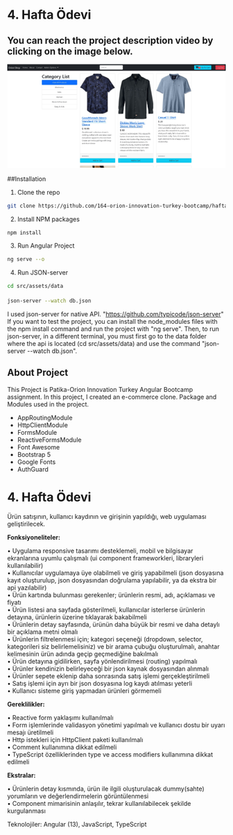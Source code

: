 # 4. Hafta Ödevi

## You can reach the project description video by clicking on the image below.

[![Watch the video](src\assets\img\ecommerceproje.jpg)](https://www.youtube.com/watch?v=IIznXYwROUg&ab_channel=EmreDemirkaz%C4%B1k)

##Installation

1. Clone the repo

```sh
git clone https://github.com/164-orion-innovation-turkey-bootcamp/hafta4-odev-assignment-Emreedk
```

2. Install NPM packages

```sh
npm install
```

3. Run Angular Project

```sh
ng serve --o
```

4. Run JSON-server

```sh
cd src/assets/data

json-server --watch db.json
```

I used json-server for native API. "https://github.com/typicode/json-server" If you want to test the project, you can install the node_modules files with the npm install command and run the project with "ng serve". Then, to run json-server, in a different terminal, you must first go to the data folder where the api is located (cd src/assets/data) and use the command "json-server --watch db.json".

## About Project

This Project is Patika-Orion Innovation Turkey Angular Bootcamp assignment. In this project, I created an e-commerce clone. Package and Modules used in the project.

- AppRoutingModule
- HttpClientModule
- FormsModule
- ReactiveFormsModule
- Font Awesome
- Bootstrap 5
- Google Fonts
- AuthGuard

# 4. Hafta Ödevi

Ürün satışının, kullanıcı kaydının ve girişinin yapıldığı, web uygulaması geliştirilecek.

<strong>Fonksiyoneliteler: </strong>

• Uygulama responsive tasarımı desteklemeli, mobil ve bilgisayar ekranlarına uyumlu
çalışmalı (ui component frameworkleri, libraryleri kullanılabilir)  
• Kullanıcılar uygulamaya üye olabilmeli ve giriş yapabilmeli (json dosyasına kayıt
oluşturulup, json dosyasından doğrulama yapılabilir, ya da ekstra bir api yazılabilir)  
• Ürün kartında bulunması gerekenler; ürünlerin resmi, adı, açıklaması ve fiyatı  
• Ürün listesi ana sayfada gösterilmeli, kullanıcılar isterlerse ürünlerin detayına,
ürünlerin üzerine tıklayarak bakabilmeli  
• Ürünlerin detay sayfasında, ürünün daha büyük bir resmi ve daha detaylı bir açıklama
metni olmalı  
• Ürünlerin filtrelenmesi için; kategori seçeneği (dropdown, selector, kategorileri siz
belirlemelisiniz) ve bir arama çubuğu oluşturulmalı, anahtar kelimesinin ürün adında
geçip geçmediğine bakılmalı  
• Ürün detayına gidilirken, sayfa yönlendirilmesi (routing) yapılmalı  
• Ürünler kendinizin belirleyeceği bir json kaynak dosyasından alınmalı  
• Ürünler sepete eklenip daha sonrasında satış işlemi gerçekleştirilmeli  
• Satış işlemi için ayrı bir json dosyasına log kaydı atılması yeterli  
• Kullanıcı sisteme giriş yapmadan ürünleri görmemeli

<strong>Gereklilikler: </strong>

• Reactive form yaklaşımı kullanılmalı  
• Form işlemlerinde validasyon yönetimi yapılmalı ve kullanıcı dostu bir uyarı mesajı
üretilmeli  
• Http istekleri için HttpClient paketi kullanılmalı  
• Comment kullanımına dikkat edilmeli  
• TypeScript özelliklerinden type ve access modifiers kullanımına dikkat edilmeli

<strong>Ekstralar: </strong>

• Ürünlerin detay kısmında, ürün ile ilgili oluşturulacak dummy(sahte) yorumların ve
değerlendirmelerin görüntülenmesi  
• Component mimarisinin anlaşılır, tekrar kullanılabilecek şekilde kurgulanması

Teknolojiler: Angular (13), JavaScript, TypeScript
